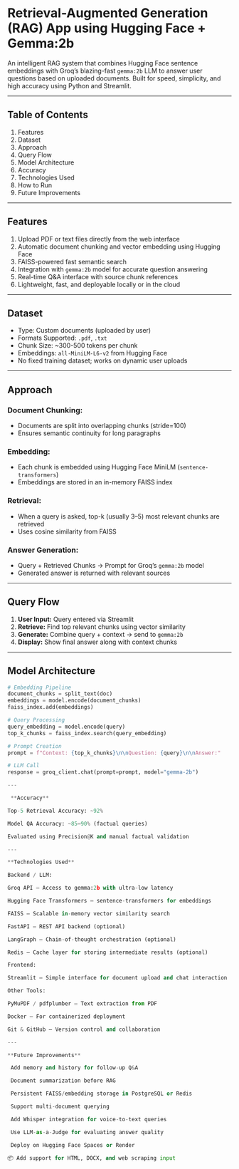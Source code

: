 # Retrieval-Augmented Generation (RAG) App using Hugging Face + Gemma:2b

An intelligent RAG system that combines Hugging Face sentence embeddings with Groq’s blazing-fast `gemma:2b` LLM to answer user questions based on uploaded documents. Built for speed, simplicity, and high accuracy using Python and Streamlit.

---

## Table of Contents

1. Features  
2. Dataset  
3. Approach  
4. Query Flow  
5. Model Architecture  
6. Accuracy  
7. Technologies Used  
8. How to Run  
9. Future Improvements  

---

## Features

1. Upload PDF or text files directly from the web interface  
2. Automatic document chunking and vector embedding using Hugging Face  
3. FAISS-powered fast semantic search  
4. Integration with `gemma:2b` model for accurate question answering  
5. Real-time Q&A interface with source chunk references  
6. Lightweight, fast, and deployable locally or in the cloud  

---

## Dataset

- Type: Custom documents (uploaded by user)  
- Formats Supported: `.pdf`, `.txt`  
- Chunk Size: ~300-500 tokens per chunk  
- Embeddings: `all-MiniLM-L6-v2` from Hugging Face  
- No fixed training dataset; works on dynamic user uploads  

---

## Approach

### Document Chunking:
- Documents are split into overlapping chunks (stride=100)  
- Ensures semantic continuity for long paragraphs  

### Embedding:
- Each chunk is embedded using Hugging Face MiniLM (`sentence-transformers`)  
- Embeddings are stored in an in-memory FAISS index  

### Retrieval:
- When a query is asked, top-k (usually 3–5) most relevant chunks are retrieved  
- Uses cosine similarity from FAISS  

### Answer Generation:
- Query + Retrieved Chunks → Prompt for Groq’s `gemma:2b` model  
- Generated answer is returned with relevant sources  

---

## Query Flow

1. **User Input:** Query entered via Streamlit  
2. **Retrieve:** Find top relevant chunks using vector similarity  
3. **Generate:** Combine query + context → send to `gemma:2b`  
4. **Display:** Show final answer along with context chunks  

---

## Model Architecture

```python
# Embedding Pipeline
document_chunks = split_text(doc)
embeddings = model.encode(document_chunks)
faiss_index.add(embeddings)

# Query Processing
query_embedding = model.encode(query)
top_k_chunks = faiss_index.search(query_embedding)

# Prompt Creation
prompt = f"Context: {top_k_chunks}\n\nQuestion: {query}\n\nAnswer:"

# LLM Call
response = groq_client.chat(prompt=prompt, model="gemma-2b")

---

 **Accuracy**

Top-5 Retrieval Accuracy: ~92%

Model QA Accuracy: ~85–90% (factual queries)

Evaluated using Precision@K and manual factual validation

---

**Technologies Used**

Backend / LLM:

Groq API – Access to gemma:2b with ultra-low latency

Hugging Face Transformers – sentence-transformers for embeddings

FAISS – Scalable in-memory vector similarity search

FastAPI – REST API backend (optional)

LangGraph – Chain-of-thought orchestration (optional)

Redis – Cache layer for storing intermediate results (optional)

Frontend:

Streamlit – Simple interface for document upload and chat interaction

Other Tools:

PyMuPDF / pdfplumber – Text extraction from PDF

Docker – For containerized deployment

Git & GitHub – Version control and collaboration

---

**Future Improvements**

 Add memory and history for follow-up Q&A

 Document summarization before RAG

 Persistent FAISS/embedding storage in PostgreSQL or Redis

 Support multi-document querying

 Add Whisper integration for voice-to-text queries

 Use LLM-as-a-Judge for evaluating answer quality

 Deploy on Hugging Face Spaces or Render

📦 Add support for HTML, DOCX, and web scraping input
